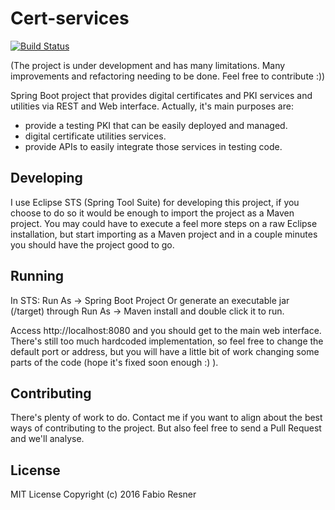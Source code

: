 # Cert-services

[![Build Status](https://travis-ci.org/fabiusks/cert-services.svg?branch=master)](https://travis-ci.org/fabiusks/cert-services)

(The project is under development and has many limitations. Many improvements and refactoring needing to be done. Feel free to contribute :))

Spring Boot project that provides digital certificates and PKI services and utilities via REST and Web interface.
Actually, it's main purposes are: 

- provide a testing PKI that can be easily deployed and managed.
- digital certificate utilities services.
- provide APIs to easily integrate those services in testing code.   

## Developing

I use Eclipse STS (Spring Tool Suite) for developing this project, if you choose to do so it would be enough to import the project as a Maven project. You may could have to execute a feel more steps on a raw Eclipse installation, but start importing as a Maven project and in a couple minutes you should have the project good to go.

## Running

In STS: Run As -> Spring Boot Project
Or generate an executable jar (/target) through Run As -> Maven install and double click it to run.

Access http://localhost:8080 and you should get to the main web interface. There's still too much hardcoded implementation, so feel free to change the default port or address, but you will have a little bit of work changing some parts of the code (hope it's fixed soon enough :) ).

## Contributing

There's plenty of work to do. Contact me if you want to align about the best ways of contributing to the project. But also feel free to send a Pull Request and we'll analyse.

## License

MIT License
Copyright (c) 2016 Fabio Resner
